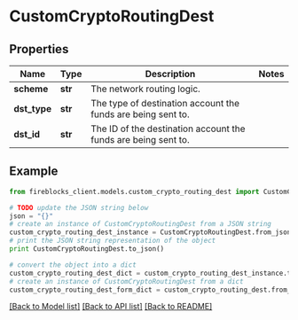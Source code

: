 # CustomCryptoRoutingDest


## Properties
Name | Type | Description | Notes
------------ | ------------- | ------------- | -------------
**scheme** | **str** | The network routing logic. | 
**dst_type** | **str** | The type of destination account the funds are being sent to. | 
**dst_id** | **str** | The ID of the destination account the funds are being sent to. | 

## Example

```python
from fireblocks_client.models.custom_crypto_routing_dest import CustomCryptoRoutingDest

# TODO update the JSON string below
json = "{}"
# create an instance of CustomCryptoRoutingDest from a JSON string
custom_crypto_routing_dest_instance = CustomCryptoRoutingDest.from_json(json)
# print the JSON string representation of the object
print CustomCryptoRoutingDest.to_json()

# convert the object into a dict
custom_crypto_routing_dest_dict = custom_crypto_routing_dest_instance.to_dict()
# create an instance of CustomCryptoRoutingDest from a dict
custom_crypto_routing_dest_form_dict = custom_crypto_routing_dest.from_dict(custom_crypto_routing_dest_dict)
```
[[Back to Model list]](../README.md#documentation-for-models) [[Back to API list]](../README.md#documentation-for-api-endpoints) [[Back to README]](../README.md)


